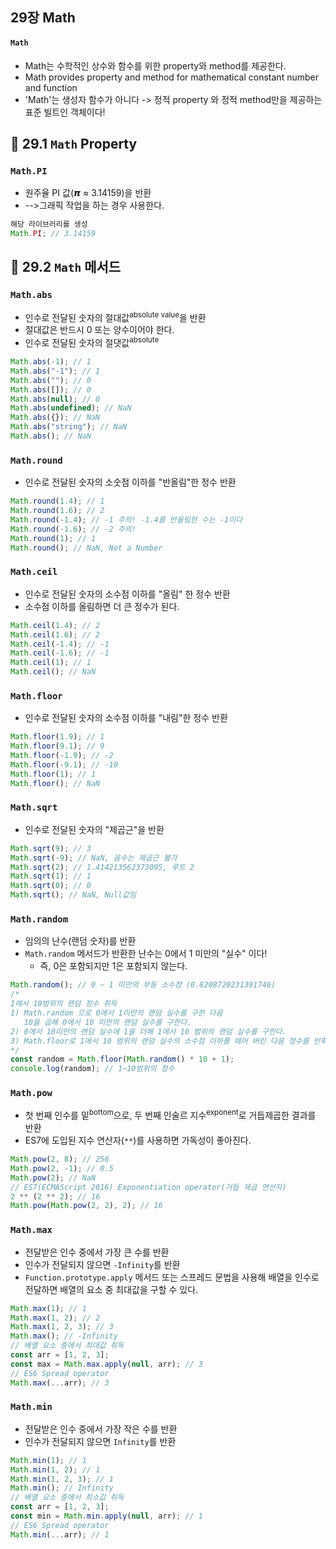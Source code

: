 ## 29장 Math

#### `Math`

- Math는 수학적인 상수와 함수를 위한 property와 method를 제공한다.
- Math provides property and method for mathematical constant number and function
- 'Math'는 생성자 함수가 아니다 -> 정적 property 와 정적 method만을 제공하는 표준 빌트인 객체이다!

## 📂 29.1 `Math` Property

### `Math.PI`

- 원주율 PI 값(𝞹 ≈ 3.14159)을 반환
- -->그래픽 작업을 하는 경우 사용한다.

```javascript
해당 라이브러리를 생성
Math.PI; // 3.14159
```

## 📂 29.2 `Math` 메서드

### `Math.abs`

- 인수로 전달된 숫자의 절대값<sup>absolute value</sup>을 반환
- 절대값은 반드시 0 또는 양수이어야 한다.
- 인수로 전달된 숫자의 절댓값<sup>absolute

```javascript
Math.abs(-1); // 1
Math.abs("-1"); // 1
Math.abs(""); // 0
Math.abs([]); // 0
Math.abs(null); // 0
Math.abs(undefined); // NaN
Math.abs({}); // NaN
Math.abs("string"); // NaN
Math.abs(); // NaN
```

### `Math.round`

- 인수로 전달된 숫자의 소숫점 이하를 "반올림"한 정수 반환

```javascript
Math.round(1.4); // 1
Math.round(1.6); // 2
Math.round(-1.4); // -1 주의! -1.4를 반올림한 수는 -1이다
Math.round(-1.6); // -2 주의!
Math.round(1); // 1
Math.round(); // NaN, Not a Number
```

### `Math.ceil`

- 인수로 전달된 숫자의 소수점 이하를 "올림" 한 정수 반환
- 소수점 이하를 올림하면 더 큰 정수가 된다.

```javascript
Math.ceil(1.4); // 2
Math.ceil(1.6); // 2
Math.ceil(-1.4); // -1
Math.ceil(-1.6); // -1
Math.ceil(1); // 1
Math.ceil(); // NaN
```

### `Math.floor`

- 인수로 전달된 숫자의 소수점 이하를 "내림"한 정수 반환

```javascript
Math.floor(1.9); // 1
Math.floor(9.1); // 9
Math.floor(-1.9); // -2
Math.floor(-9.1); // -10
Math.floor(1); // 1
Math.floor(); // NaN
```

### `Math.sqrt`

- 인수로 전달된 숫자의 "제곱근"을 반환

```javascript
Math.sqrt(9); // 3
Math.sqrt(-9); // NaN, 음수는 제곱근 불가
Math.sqrt(2); // 1.414213562373095, 루트 2
Math.sqrt(1); // 1
Math.sqrt(0); // 0
Math.sqrt(); // NaN, Null값임
```

### `Math.random`

- 임의의 난수(랜덤 숫자)를 반환
- `Math.random` 메서드가 반환한 난수는 0에서 1 미만의 "실수" 이다!
  - 즉, 0은 포함되지만 1은 포함되지 않는다.

```javascript
Math.random(); // 0 ~ 1 미만의 부동 소수점 (0.8208720231391746)
/*
1에서 10범위의 랜덤 정수 취득
1) Math.random 으로 0에서 1미만의 랜덤 실수를 구한 다음
   10을 곱해 0에서 10 미만의 랜덤 실수를 구한다.
2) 0에서 10미만의 랜덤 실수에 1을 더해 1에서 10 범위의 랜덤 실수를 구한다.
3) Math.floor로 1에서 10 범위의 랜덤 실수의 소수점 이하를 떼어 버린 다음 정수를 반확한다.
*/
const random = Math.floor(Math.random() * 10 + 1);
console.log(random); // 1~10범위의 정수
```

### `Math.pow`

- 첫 번째 인수를 밑<sup>bottom</sup>으로, 두 번째 인술르 지수<sup>exponent</sup>로 거듭제곱한 결과를 반환
- ES7에 도입된 지수 연산자(`**`)를 사용하면 가독성이 좋아진다.

```javascript
Math.pow(2, 8); // 256
Math.pow(2, -1); // 0.5
Math.pow(2); // NaN
// ES7(ECMAScript 2016) Exponentiation operator(거듭 제곱 연산자)
2 ** (2 ** 2); // 16
Math.pow(Math.pow(2, 2), 2); // 16
```

### `Math.max`

- 전달받은 인수 중에서 가장 큰 수를 반환
- 인수가 전달되지 않으면 `-Infinity`를 반환
- `Function.prototype.apply` 메서드 또는 스프레드 문법을 사용해 배열을 인수로 전달하면 배열의 요소 중 최대값을 구할 수 있다.

```javascript
Math.max(1); // 1
Math.max(1, 2); // 2
Math.max(1, 2, 3); // 3
Math.max(); // -Infinity
// 배열 요소 중에서 최대값 취득
const arr = [1, 2, 3];
const max = Math.max.apply(null, arr); // 3
// ES6 Spread operator
Math.max(...arr); // 3
```

### `Math.min`

- 전달받은 인수 중에서 가장 작은 수를 반환
- 인수가 전달되지 않으면 `Infinity`를 반환

```javascript
Math.min(1); // 1
Math.min(1, 2); // 1
Math.min(1, 2, 3); // 1
Math.min(); // Infinity
// 배열 요소 중에서 최소값 취득
const arr = [1, 2, 3];
const min = Math.min.apply(null, arr); // 1
// ES6 Spread operator
Math.min(...arr); // 1
```
